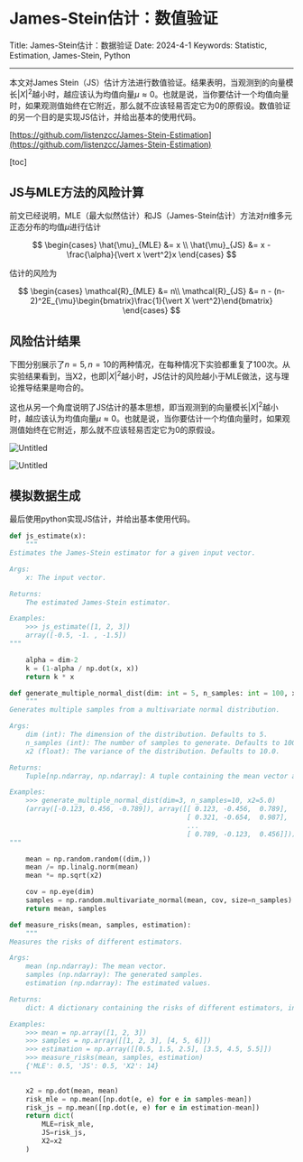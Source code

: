 # James-Stein估计：数值验证

Title: James-Stein估计：数据验证
Date: 2024-4-1
Keywords: Statistic, Estimation, James-Stein, Python

---

本文对James Stein（JS）估计方法进行数值验证。结果表明，当观测到的向量模长$\vert X \vert^2$越小时，越应该认为均值向量$\mu \approx 0$。也就是说，当你要估计一个均值向量时，如果观测值始终在它附近，那么就不应该轻易否定它为$0$的原假设。数值验证的另一个目的是实现JS估计，并给出基本的使用代码。

[https://github.com/listenzcc/James-Stein-Estimation](https://github.com/listenzcc/James-Stein-Estimation)

[toc]

## JS与MLE方法的风险计算

前文已经说明，MLE（最大似然估计）和JS（James-Stein估计）方法对$n$维多元正态分布的均值$\mu$进行估计

$$
\begin{cases}
\hat{\mu}_{MLE} &= x \\
\hat{\mu}_{JS} &= x - \frac{\alpha}{\vert x \vert^2}x
\end{cases}
$$

估计的风险为

$$
\begin{cases}
\mathcal{R}_{MLE} &= n\\
\mathcal{R}_{JS} &= n - (n-2)^2E_{\mu}\begin{bmatrix}\frac{1}{\vert X \vert^2}\end{bmatrix}
\end{cases}
$$

## 风险估计结果

下图分别展示了$n=5,n=10$的两种情况，在每种情况下实验都重复了$100$次。从实验结果看到，当X2，也即$\vert X \vert^2$越小时，JS估计的风险越小于MLE做法，这与理论推导结果是吻合的。

这也从另一个角度说明了JS估计的基本思想，即当观测到的向量模长$\vert X \vert^2$越小时，越应该认为均值向量$\mu \approx 0$。也就是说，当你要估计一个均值向量时，如果观测值始终在它附近，那么就不应该轻易否定它为$0$的原假设。

![Untitled](James-Stein%E4%BC%B0%E8%AE%A1%EF%BC%9A%E6%95%B0%E5%80%BC%E9%AA%8C%E8%AF%81%202a40819dc2344899bc0b1cdba5bd1d71/Untitled.png)

![Untitled](James-Stein%E4%BC%B0%E8%AE%A1%EF%BC%9A%E6%95%B0%E5%80%BC%E9%AA%8C%E8%AF%81%202a40819dc2344899bc0b1cdba5bd1d71/Untitled%201.png)

## 模拟数据生成

最后使用python实现JS估计，并给出基本使用代码。

```python
def js_estimate(x):
    """
Estimates the James-Stein estimator for a given input vector.

Args:
    x: The input vector.

Returns:
    The estimated James-Stein estimator.

Examples:
    >>> js_estimate([1, 2, 3])
    array([-0.5, -1. , -1.5])
"""

    alpha = dim-2
    k = (1-alpha / np.dot(x, x))
    return k * x

def generate_multiple_normal_dist(dim: int = 5, n_samples: int = 100, x2: float = 10.0):
    """
Generates multiple samples from a multivariate normal distribution.

Args:
    dim (int): The dimension of the distribution. Defaults to 5.
    n_samples (int): The number of samples to generate. Defaults to 100.
    x2 (float): The variance of the distribution. Defaults to 10.0.

Returns:
    Tuple[np.ndarray, np.ndarray]: A tuple containing the mean vector and the generated samples.

Examples:
    >>> generate_multiple_normal_dist(dim=3, n_samples=10, x2=5.0)
    (array([-0.123, 0.456, -0.789]), array([[ 0.123, -0.456,  0.789],
                                            [ 0.321, -0.654,  0.987],
                                            ...
                                            [ 0.789, -0.123,  0.456]]))
"""

    mean = np.random.random((dim,))
    mean /= np.linalg.norm(mean)
    mean *= np.sqrt(x2)

    cov = np.eye(dim)
    samples = np.random.multivariate_normal(mean, cov, size=n_samples)
    return mean, samples

def measure_risks(mean, samples, estimation):
    """
Measures the risks of different estimators.

Args:
    mean (np.ndarray): The mean vector.
    samples (np.ndarray): The generated samples.
    estimation (np.ndarray): The estimated values.

Returns:
    dict: A dictionary containing the risks of different estimators, including MLE, JS, and X2.

Examples:
    >>> mean = np.array([1, 2, 3])
    >>> samples = np.array([[1, 2, 3], [4, 5, 6]])
    >>> estimation = np.array([[0.5, 1.5, 2.5], [3.5, 4.5, 5.5]])
    >>> measure_risks(mean, samples, estimation)
    {'MLE': 0.5, 'JS': 0.5, 'X2': 14}
"""

    x2 = np.dot(mean, mean)
    risk_mle = np.mean([np.dot(e, e) for e in samples-mean])
    risk_js = np.mean([np.dot(e, e) for e in estimation-mean])
    return dict(
        MLE=risk_mle,
        JS=risk_js,
        X2=x2
    )

```
